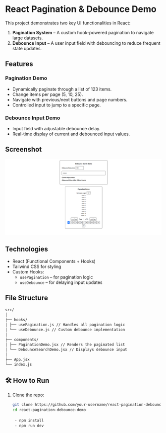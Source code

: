 # React Pagination & Debounce Demo

This project demonstrates two key UI functionalities in React:

1. **Pagination System** – A custom hook-powered pagination to navigate large datasets.
2. **Debounce Input** – A user input field with debouncing to reduce frequent state updates.


##  Features

###  Pagination Demo

- Dynamically paginate through a list of 123 items.
- Change items per page (5, 10, 25).
- Navigate with previous/next buttons and page numbers.
- Controlled input to jump to a specific page.

###  Debounce Input Demo

- Input field with adjustable debounce delay.
- Real-time display of current and debounced input values.

 ## Screenshot
 <img src="./src/assets/Screenshot 2025-06-26 212921.png" alt="Screenshot">

##  Technologies

- React (Functional Components + Hooks)
- Tailwind CSS for styling
- Custom Hooks:
  - `usePagination` – for pagination logic
  - `useDebounce` – for delaying input updates



## File Structure
```
src/
│
├── hooks/
│ ├── usePagination.js // Handles all pagination logic
│ └── useDebounce.js // Custom debounce implementation
│
├── components/
│ ├── PaginationDemo.jsx // Renders the paginated list
│ └── DebounceSearchDemo.jsx // Displays debounce input
│
├── App.jsx
└── index.js

```

## 🛠️ How to Run


1. Clone the repo:
   ```bash
   git clone https://github.com/your-username/react-pagination-debounce-demo.git
   cd react-pagination-debounce-demo

    - npm install
    - npm run dev
    ```
